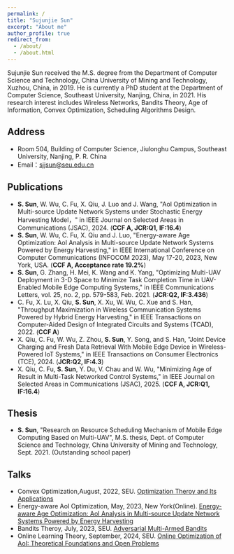 ```yaml
---
permalink: /
title: "Sujunjie Sun"
excerpt: "About me"
author_profile: true
redirect_from: 
  - /about/
  - /about.html
---
```

Sujunjie Sun received the M.S. degree from the Department of Computer Science and Technology, China University of Mining and Technology, Xuzhou, China, in 2019. He is currently a PhD student at the Department of Computer Science, Southeast University, Nanjing, China, in 2021. His research interest includes Wireless Networks, Bandits Theory, Age of Information, Convex Optimization, Scheduling Algorithms Design.

Address
------
* Room 504, Building of Computer Science, Jiulonghu Campus, Southeast University, Nanjing, P. R. China
* Email：sjjsun@seu.edu.cn

Publications
------
* **S. Sun**, W. Wu, C. Fu, X. Qiu, J. Luo and J. Wang, "AoI Optimization in Multi-source Update Network Systems under Stochastic Energy Harvesting Model，" in IEEE Journal on Selected Areas in Communications (JSAC), 2024. (**CCF A, JCR:Q1, IF:16.4**)
* **S. Sun**, W. Wu, C. Fu, X. Qiu and J. Luo, "Energy-aware Age Optimization: AoI Analysis in Multi-source Update Network Systems Powered by Energy Harvesting," in IEEE International Conference on Computer Communications (INFOCOM 2023), May 17-20, 2023, New York, USA. (**CCF A, Acceptance rate 19.2%**)
* **S. Sun**, G. Zhang, H. Mei, K. Wang and K. Yang, "Optimizing Multi-UAV Deployment in 3-D Space to Minimize Task Completion Time in UAV-Enabled Mobile Edge Computing Systems," in IEEE Communications Letters, vol. 25, no. 2, pp. 579-583, Feb. 2021. (**JCR:Q2, IF:3.436**)
* C. Fu, X. Lu, X. Qiu, **S. Sun**, X. Xu, W. Wu, C. Xue and S. Han, "Throughput Maximization in Wireless Communication Systems Powered by Hybrid Energy Harvesting," in IEEE Transactions on Computer-Aided Design of Integrated Circuits and Systems (TCAD), 2022. (**CCF A**)
* X. Qiu, C. Fu, W. Wu, Z. Zhou, **S. Sun**, Y. Song, and S. Han, "Joint Device Charging and Fresh Data Retrieval With Mobile Edge Device in Wireless-Powered IoT Systems," in IEEE Transactions on Consumer Electronics (TCE), 2024. (**JCR:Q2, IF:4.3**)
* X. Qiu, C. Fu, **S. Sun**, Y. Du, V. Chau and W. Wu, "Minimizing Age of Result in Multi-Task Networked Control Systems," in IEEE Journal on Selected Areas in Communications (JSAC), 2025. (**CCF A, JCR:Q1, IF:16.4**)

Thesis
------
* **S. Sun**, "Research on Resource Scheduling Mechanism of Mobile Edge Computing Based on Multi-UAV", M.S. thesis, Dept. of Computer Science and Technology, China University of Mining and Technology, Sept. 2021. (Outstanding school paper)

Talks
------
* Convex Optimization,August, 2022, SEU. [Optimization Theroy and Its Applications](https://www.dropbox.com/scl/fi/6dior6ltsjyptp8o5itva/Optimization-Theory-and-Its-Applications.pdf?rlkey=xpl18n6medjncxgjwoott8dle&st=tscpiuyk&dl=0)
* Energy-aware AoI Optimization, May, 2023, New York(Online). [Energy-aware Age Optimization: AoI Analysis in Multi-source Update Network Systems Powered by Energy Harvesting](https://www.dropbox.com/scl/fi/frn7nml8i8x7xl7virang/Presentation.pdf?rlkey=tanw1xicnehkxs60uu5rjqdxc&st=zn603s1r&dl=0)
* Bandits Theroy, July, 2023, SEU. [Adversarial Multi-Armed Bandits](https://www.dropbox.com/scl/fi/e1vi003kxffsso7ucpkm5/Adversarial-Bandits.pdf?rlkey=v9g4a3p7au1rhfnl22ij4bcip&st=iss5xwle&dl=0)
* Online Learning Theory, September, 2024, SEU. [Online Optimization of AoI: Theoretical Foundations and Open Problems](https://www.dropbox.com/scl/fi/3uvnkb0l1b4r1atkgowbk/Online-Optimization-of-AoI-Theoretical-Foundations-and-Open-Problems.pdf?rlkey=f1eb4nvguxdsg896xpodrjnzs&st=9xhge5yp&dl=0)
